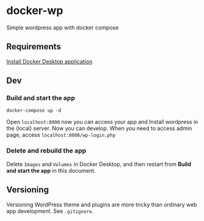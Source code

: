 # docker-wp

Simple wordpress app with docker compose

## Requirements

[Install Docker Desktop application](https://docs.docker.com/engine/install/)

## Dev

### Build and start the app

```.shell
docker-compose up -d
```

Open `localhost:8000` now you can access your app and Install wordpress in the (local) server. Now you can develop.
When you need to access admin page, access `localhost:8000/wp-login.php`

### Delete and rebuild the app

Delete `Images` and `Volumes` in Docker Desktop, and then restart from **Build and start the app** in this document.

## Versioning

Versioning WordPress theme and plugins are more tricky than ordinary web app development. See `.gitignore`.
